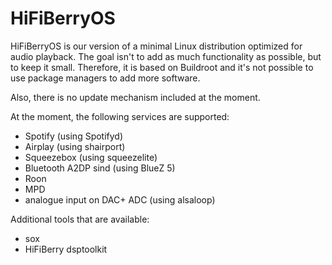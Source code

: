 # HiFiBerryOS

HiFiBerryOS is our version of a minimal Linux distribution optimized for audio playback. 
The goal isn't to add as much functionality as possible, but to keep it small. Therefore, 
it is based on Buildroot and it's not possible to use package managers to add more 
software.

Also, there is no update mechanism included at the moment.

At the moment, the following services are supported:

- Spotify (using Spotifyd)
- Airplay (using shairport)
- Squeezebox (using squeezelite)
- Bluetooth A2DP sind (using BlueZ 5)
- Roon
- MPD
- analogue input on DAC+ ADC (using alsaloop)

Additional tools that are available:

- sox
- HiFiBerry dsptoolkit

